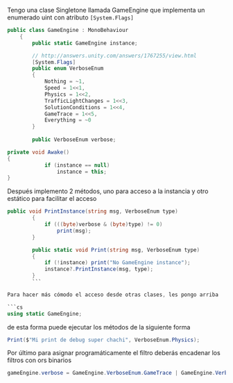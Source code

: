 Tengo una clase Singletone llamada GameEngine que implementa un enumerado uint con atributo `[System.Flags]`

```cs 
public class GameEngine : MonoBehaviour
    {
        public static GameEngine instance;

        // http://answers.unity.com/answers/1767255/view.html
        [System.Flags]
        public enum VerboseEnum
        {
            Nothing = ~1,
            Speed = 1<<1,
            Physics = 1<<2,
            TrafficLightChanges = 1<<3,
            SolutionConditions = 1<<4,
            GameTrace = 1<<5,
            Everything = ~0
        }
        
        public VerboseEnum verbose;

private void Awake()
{
            if (instance == null)
                instance = this;
}
``` 

Después implemento 2 métodos, uno para acceso a la instancia y otro estático para facilitar el acceso

```cs 
public void PrintInstance(string msg, VerboseEnum type)
        {
            if (((byte)verbose & (byte)type) != 0)
                print(msg);
        }

        public static void Print(string msg, VerboseEnum type)
        {
            if (!instance) print("No GameEngine instance");
            instance?.PrintInstance(msg, type);
        }
        ``` 

Para hacer más cómodo el acceso desde otras clases, les pongo arriba

```cs 
using static GameEngine;
``` 


de esta forma puede ejecutar los métodos de la siguiente forma

```cs 
Print($"Mi print de debug super chachi", VerboseEnum.Physics);
``` 

Por último para asignar programáticamente el filtro deberás encadenar los filtros con ors binarios

```cs 
gameEngine.verbose = GameEngine.VerboseEnum.GameTrace | GameEngine.VerboseEnum.Speed;
``` 

